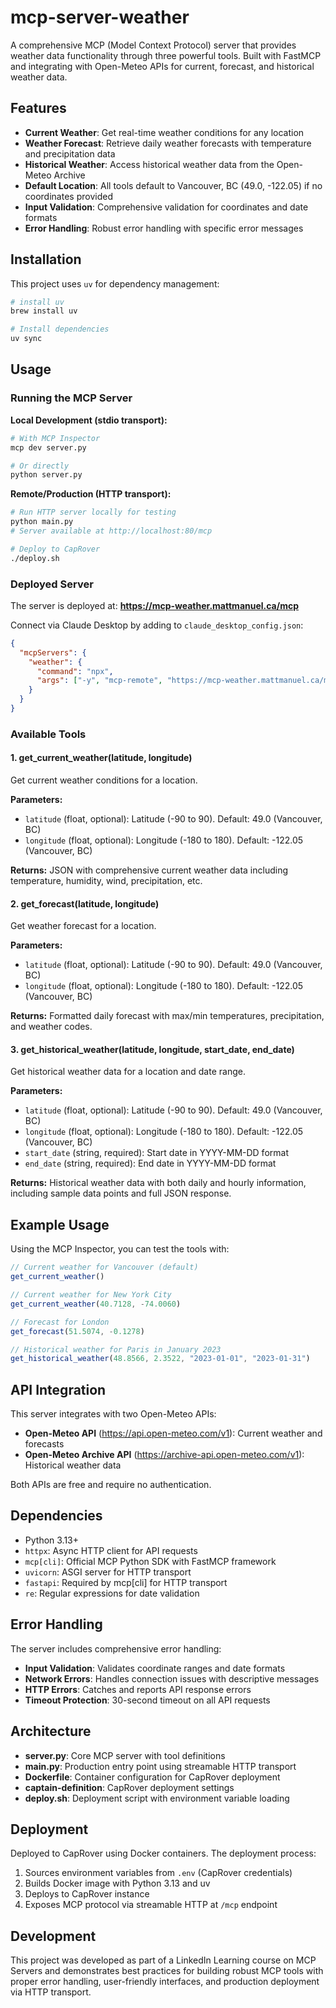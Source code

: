 # mcp-server-weather

A comprehensive MCP (Model Context Protocol) server that provides weather data functionality through three powerful tools. Built with FastMCP and integrating with Open-Meteo APIs for current, forecast, and historical weather data.

## Features

- **Current Weather**: Get real-time weather conditions for any location
- **Weather Forecast**: Retrieve daily weather forecasts with temperature and precipitation data
- **Historical Weather**: Access historical weather data from the Open-Meteo Archive
- **Default Location**: All tools default to Vancouver, BC (49.0, -122.05) if no coordinates provided
- **Input Validation**: Comprehensive validation for coordinates and date formats
- **Error Handling**: Robust error handling with specific error messages

## Installation

This project uses `uv` for dependency management:

```bash
# install uv
brew install uv
```

```bash
# Install dependencies
uv sync
```

## Usage

### Running the MCP Server

**Local Development (stdio transport):**

```bash
# With MCP Inspector
mcp dev server.py

# Or directly
python server.py
```

**Remote/Production (HTTP transport):**

```bash
# Run HTTP server locally for testing
python main.py
# Server available at http://localhost:80/mcp

# Deploy to CapRover
./deploy.sh
```

### Deployed Server

The server is deployed at: **https://mcp-weather.mattmanuel.ca/mcp**

Connect via Claude Desktop by adding to `claude_desktop_config.json`:

```json
{
  "mcpServers": {
    "weather": {
      "command": "npx",
      "args": ["-y", "mcp-remote", "https://mcp-weather.mattmanuel.ca/mcp"]
    }
  }
}
```

### Available Tools

#### 1. get_current_weather(latitude, longitude)

Get current weather conditions for a location.

**Parameters:**

- `latitude` (float, optional): Latitude (-90 to 90). Default: 49.0 (Vancouver, BC)
- `longitude` (float, optional): Longitude (-180 to 180). Default: -122.05 (Vancouver, BC)

**Returns:** JSON with comprehensive current weather data including temperature, humidity, wind, precipitation, etc.

#### 2. get_forecast(latitude, longitude)

Get weather forecast for a location.

**Parameters:**

- `latitude` (float, optional): Latitude (-90 to 90). Default: 49.0 (Vancouver, BC)
- `longitude` (float, optional): Longitude (-180 to 180). Default: -122.05 (Vancouver, BC)

**Returns:** Formatted daily forecast with max/min temperatures, precipitation, and weather codes.

#### 3. get_historical_weather(latitude, longitude, start_date, end_date)

Get historical weather data for a location and date range.

**Parameters:**

- `latitude` (float, optional): Latitude (-90 to 90). Default: 49.0 (Vancouver, BC)
- `longitude` (float, optional): Longitude (-180 to 180). Default: -122.05 (Vancouver, BC)
- `start_date` (string, required): Start date in YYYY-MM-DD format
- `end_date` (string, required): End date in YYYY-MM-DD format

**Returns:** Historical weather data with both daily and hourly information, including sample data points and full JSON response.

## Example Usage

Using the MCP Inspector, you can test the tools with:

```javascript
// Current weather for Vancouver (default)
get_current_weather()

// Current weather for New York City
get_current_weather(40.7128, -74.0060)

// Forecast for London
get_forecast(51.5074, -0.1278)

// Historical weather for Paris in January 2023
get_historical_weather(48.8566, 2.3522, "2023-01-01", "2023-01-31")
```

## API Integration

This server integrates with two Open-Meteo APIs:

- **Open-Meteo API** (https://api.open-meteo.com/v1): Current weather and forecasts
- **Open-Meteo Archive API** (https://archive-api.open-meteo.com/v1): Historical weather data

Both APIs are free and require no authentication.

## Dependencies

- Python 3.13+
- `httpx`: Async HTTP client for API requests
- `mcp[cli]`: Official MCP Python SDK with FastMCP framework
- `uvicorn`: ASGI server for HTTP transport
- `fastapi`: Required by mcp[cli] for HTTP transport
- `re`: Regular expressions for date validation

## Error Handling

The server includes comprehensive error handling:

- **Input Validation**: Validates coordinate ranges and date formats
- **Network Errors**: Handles connection issues with descriptive messages
- **HTTP Errors**: Catches and reports API response errors
- **Timeout Protection**: 30-second timeout on all API requests

## Architecture

- **server.py**: Core MCP server with tool definitions
- **main.py**: Production entry point using streamable HTTP transport
- **Dockerfile**: Container configuration for CapRover deployment
- **captain-definition**: CapRover deployment settings
- **deploy.sh**: Deployment script with environment variable loading

## Deployment

Deployed to CapRover using Docker containers. The deployment process:

1. Sources environment variables from `.env` (CapRover credentials)
2. Builds Docker image with Python 3.13 and uv
3. Deploys to CapRover instance
4. Exposes MCP protocol via streamable HTTP at `/mcp` endpoint

## Development

This project was developed as part of a LinkedIn Learning course on MCP Servers and demonstrates best practices for building robust MCP tools with proper error handling, user-friendly interfaces, and production deployment via HTTP transport.
